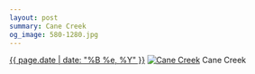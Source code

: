 ```yaml
---
layout: post
summary: Cane Creek
og_image: 580-1280.jpg
---
```


<p>
  <time><a href="/580">{{ page.date | date: "%B %e, %Y" }}</a></time>
  <a href="/580"><img src="{{ site.assets_url }}/580-640.jpg" srcset="{{ site.assets_url }}/580-320.jpg 320w, {{ site.assets_url }}/580-640.jpg 640w, {{ site.assets_url }}/580-960.jpg 960w, {{ site.assets_url }}/580-1280.jpg 1280w" sizes="(min-width: 700px) 50vw, calc(100vw - 2rem)" alt="Cane Creek" /></a>
  <span>Cane Creek</span>
</p>
